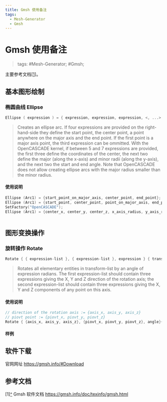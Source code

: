 ```yaml
---
title: Gmsh 使用备注
tags:
  - Mesh-Generator
  - Gmsh
---
```

# Gmsh 使用备注

> tags: #Mesh-Generator; #Gmsh;

主要参考文档<a name="rref1"></a>\[[1](#ref1)\]。

## 基本图形绘制

### 椭圆曲线 Ellipse

```cpp
Ellipse ( expression ) = { expression, expression, expression, <, ...> };
```
> Creates an ellipse arc. If four expressions are provided on the right-hand-side they define the start point, the center point, a point anywhere on the major axis and the end point. If the first point is a major axis point, the third expression can be ommitted. With the OpenCASCADE kernel, if between 5 and 7 expressions are provided, the first three define the coordinates of the center, the next two define the major (along the x-axis) and minor radii (along the y-axis), and the next two the start and end angle. Note that OpenCASCADE does not allow creating ellipse arcs with the major radius smaller than the minor radius.

#### 使用说明

```cpp
Ellipse (Arc1) = {start_point_on_major_axis, center_point, end_point};
Ellipse (Arc1) = {start_point, center_point, point_on_major_axis, end_point};
SetFactory("OpenCASCADE");
Ellipse (Arc1) = {center_x, center_y, center_z, x_axis_radius, y_axis_radius, start_angle, end_angle};
```

```cpp

```

## 图形变换操作

### 旋转操作 Rotate

```cpp
Rotate { { expression-list }, { expression-list }, expression } { transform-list }
```
> Rotates all elementary entities in transform-list by an angle of expression radians. The first expression-list should contain three expressions giving the X, Y and Z direction of the rotation axis; the second expression-list should contain three expressions giving the X, Y and Z components of any point on this axis.

#### 使用说明

```cpp
// direction of the rotation axis := {axis_x, axis_y, axis_z}
// piovt point := {piovt_x, piovt_y, piovt_z}
Rotate { {axis_x, axis_y, axis_z}, {piovt_x, piovt_y, piovt_z}, angle}{ ... }
```

#### 样例




## 软件下载

官网网址 <https://gmsh.info/#Download>

## 参考文档

<a name="ref1">\[1\]</a>[^](#rref1) Gmsh 软件文档 <https://gmsh.info/doc/texinfo/gmsh.html>
